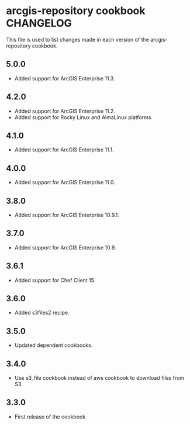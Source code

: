arcgis-repository cookbook CHANGELOG
================================

This file is used to list changes made in each version of the arcgis-repository cookbook.

5.0.0
-----

- Added support for ArcGIS Enterprise 11.3.

4.2.0
-----

- Added support for ArcGIS Enterprise 11.2.
- Added support for Rocky Linux and AlmaLinux platforms.

4.1.0
-----
- Added support for ArcGIS Enterprise 11.1.

4.0.0
-----
- Added support for ArcGIS Enterprise 11.0.

3.8.0
-----
- Added support for ArcGIS Enterprise 10.9.1.

3.7.0
-----
- Added support for ArcGIS Enterprise 10.9.

3.6.1
-----
- Added support for Chef Client 15.

3.6.0
-----
- Added s3files2 recipe.

3.5.0
-----
- Updated dependent cookbooks.


3.4.0
-----
- Use s3_file cookbook instead of aws cookbook to download files from S3.

3.3.0
-----
- First release of the cookbook
